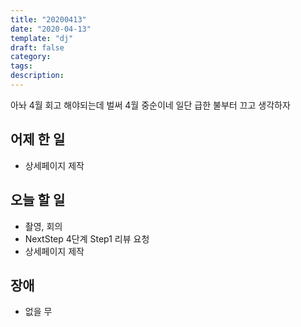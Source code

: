 ```yaml
---
title: "20200413"
date: "2020-04-13"
template: "dj"
draft: false
category:
tags:
description:
---
```


아놔 4월 회고 해야되는데
벌써 4월 중순이네
일단 급한 불부터 끄고 생각하자

## 어제 한 일

* 상세페이지 제작

## 오늘 할 일

* 촬영, 회의
* NextStep 4단계 Step1 리뷰 요청
* 상세페이지 제작

## 장애

* 없을 무
